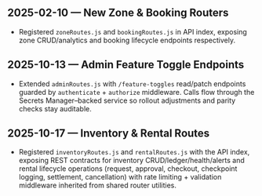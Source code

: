 ## 2025-02-10 — New Zone & Booking Routers
- Registered `zoneRoutes.js` and `bookingRoutes.js` in API index, exposing zone CRUD/analytics and booking lifecycle endpoints respectively.

## 2025-10-13 — Admin Feature Toggle Endpoints
- Extended `adminRoutes.js` with `/feature-toggles` read/patch endpoints guarded by `authenticate` + `authorize` middleware. Calls flow through the Secrets Manager–backed service so rollout adjustments and parity checks stay auditable.

## 2025-10-17 — Inventory & Rental Routes
- Registered `inventoryRoutes.js` and `rentalRoutes.js` with the API index, exposing REST contracts for inventory CRUD/ledger/health/alerts and rental lifecycle operations (request, approval, checkout, checkpoint logging, settlement, cancellation) with rate limiting + validation middleware inherited from shared router utilities.
